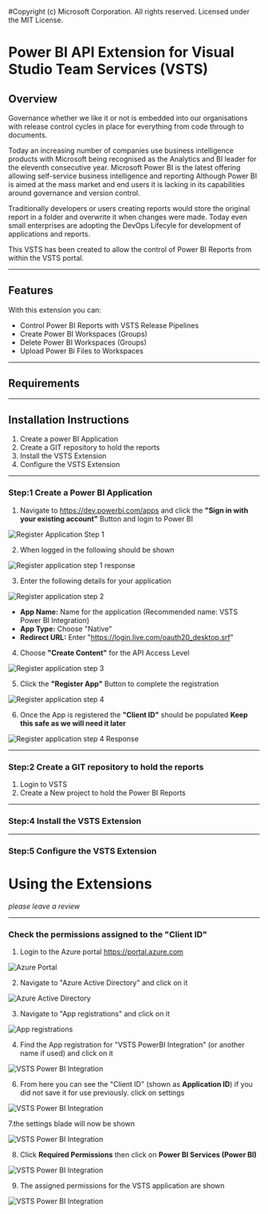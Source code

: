 #Copyright (c) Microsoft Corporation. All rights reserved. Licensed under the MIT License.
# Power BI API Extension for Visual Studio Team Services (VSTS)

## Overview
Governance whether we like it or not is embedded into our organisations with release control cycles in place for everything from code through to documents.
  
Today an increasing number of companies use business intelligence products with Microsoft being recognised as the Analytics and BI leader for the eleventh consecutive year.
Microsoft Power BI is the latest offering allowing self-service business intelligence and reporting
Although Power BI is aimed at the mass market and end users it is lacking in its capabilities around governance and version control.

Traditionally developers or users creating reports would store the original report in a folder and overwrite it when changes were made.  Today even small enterprises are adopting the DevOps Lifecyle for development of applications and reports.

This VSTS has been created to allow the control of Power BI Reports from within the VSTS portal.
***

## Features
With this extension you can:
* Control Power BI Reports with VSTS Release Pipelines
* Create Power BI Workspaces (Groups)
* Delete Power BI Workspaces (Groups)
* Upload Power Bi Files to Workspaces
***

## Requirements

***

## Installation Instructions
1. Create a power BI Application
2. Create a GIT repository to hold the reports
4. Install the VSTS Extension
5. Configure the VSTS Extension
***

### Step:1 Create a Power BI Application
1. Navigate to https://dev.powerbi.com/apps and click the **"Sign in with your existing account"** Button and login to Power BI

![Register Application Step 1](../master/VSTS%20Extension/images/RegisterApplication/RegisterApplication1.png)

2. When logged in the following should be shown

![Register application step 1 response](../master/VSTS%20Extension/images/RegisterApplication/RegisterApplication2.png)

3. Enter the following details for your application

![Register application step 2](../master/VSTS%20Extension/images/RegisterApplication/RegisterApplication3.png)
* **App Name:** Name for the application (Recommended name: VSTS Power BI Integration)
* **App Type:** Choose "Native"
* **Redirect URL:** Enter "https://login.live.com/oauth20_desktop.srf"

4. Choose **"Create Content"** for the API Access Level

![Register application step 3](../master/VSTS%20Extension/images/RegisterApplication4.png)

5. Click the **"Register App"** Button to complete the registration

![Register application step 4](../master/VSTS%20Extension/images/RegisterApplication/RegisterApplication5.png)

6. Once the App is registered the **"Client ID"** should be populated __Keep this safe as we will need it later__

![Register application step 4 Response](../master/VSTS%20Extension/images/RegisterApplication/RegisterApplication6.png)
***

### Step:2 Create a GIT repository to hold the reports
1.	Login to VSTS
2.	Create a New project to hold the Power BI Reports

***

### Step:4 Install the VSTS Extension

***
### Step:5 Configure the VSTS Extension


# Using the Extensions
*please leave a review*
***

### Check the permissions assigned to the "Client ID"
1. Login to the Azure portal https://portal.azure.com

![Azure Portal](../master/VSTS%20Extension/images/AzureAD/AzureAD0.png)

2. Navigate to "Azure Active Directory" and click on it

![Azure Active Directory](../master/VSTS%20Extension/images/AzureAD/AzureAD1.png)

3. Navigate to "App registrations" and click on it

![App registrations](../master/VSTS%20Extension/images/AzureAD/AzureAD2.png)

4. Find the App registration for "VSTS PowerBI Integration" (or another name if used) and click on it

![VSTS Power BI Integration](../master/VSTS%20Extension/images/AzureAD/AzureAD3.png)

6. From here you can see the "Client ID" (shown as **Application ID**) if you did not save it for use previously. click on settings


![VSTS Power BI Integration](../master/VSTS%20Extension/images/AzureAD/AzureAD4.png)

7.the settings blade will now be shown

![VSTS Power BI Integration](../master/VSTS%20Extension/images/AzureAD/AzureAD5.png)

8. Click **Required Permissions** then click on **Power BI Services (Power BI)**

![VSTS Power BI Integration](../master/VSTS%20Extension/images/AzureAD/AzureAD8.png)

9. The assigned permissions for the VSTS application are shown

![VSTS Power BI Integration](../master/VSTS%20Extension/images/AzureAD/AzureAD9.png)


